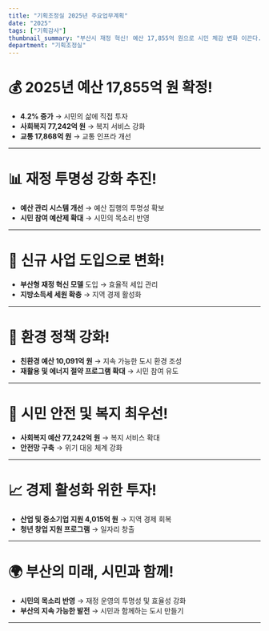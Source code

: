 ```yaml
---
title: "기획조정실 2025년 주요업무계획"
date: "2025"
tags: ["기획감사"]
thumbnail_summary: "부산시 재정 혁신! 예산 17,855억 원으로 시민 체감 변화 이끈다."
department: "기획조정실"
---
```


# 💰 **2025년 예산 17,855억 원** 확정!

- **4.2% 증가** → 시민의 삶에 직접 투자
- **사회복지 77,242억 원** → 복지 서비스 강화
- **교통 17,868억 원** → 교통 인프라 개선

---

# 📊 **재정 투명성 강화** 추진!

- **예산 관리 시스템 개선** → 예산 집행의 투명성 확보
- **시민 참여 예산제 확대** → 시민의 목소리 반영

---

# 🚀 **신규 사업 도입**으로 변화!

- **부산형 재정 혁신 모델** 도입 → 효율적 세입 관리
- **지방소득세 세원 확충** → 지역 경제 활성화

---

# 🌱 **환경 정책 강화**!

- **친환경 예산 10,091억 원** → 지속 가능한 도시 환경 조성
- **재활용 및 에너지 절약 프로그램 확대** → 시민 참여 유도

---

# 👥 **시민 안전 및 복지** 최우선!

- **사회복지 예산 77,242억 원** → 복지 서비스 확대
- **안전망 구축** → 위기 대응 체계 강화

---

# 📈 **경제 활성화** 위한 투자!

- **산업 및 중소기업 지원 4,015억 원** → 지역 경제 회복
- **청년 창업 지원 프로그램** → 일자리 창출

---

# 🌍 **부산의 미래, 시민과 함께!**

- **시민의 목소리 반영** → 재정 운영의 투명성 및 효율성 강화
- **부산의 지속 가능한 발전** → 시민과 함께하는 도시 만들기

---